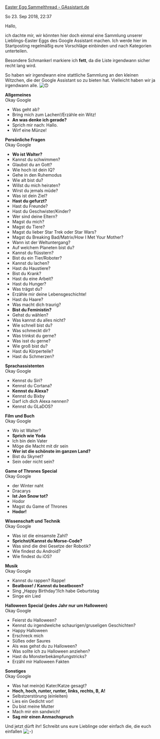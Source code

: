 [Easter Egg Sammelthread - GAssistant.de](https://www.gassistant.de/forum/easter-egg-sammelthread-243)

So 23. Sep 2018, 22:37

Hallo,  
  
ich dachte mir, wir könnten hier doch einmal eine Sammlung unserer Lieblings-Easter Eggs des Google Assistant machen. Ich werde hier im Startposting regelmäßig eure Vorschläge einbinden und nach Kategorien unterteilen.  
  
Besondere Schmankerl markiere ich **fett**, da die Liste irgendwann sicher recht lang wird.  
  
So haben wir irgendwann eine stattliche Sammlung an den kleinen Witzchen, die der Google Assistant so zu bieten hat. Vielleicht haben wir ja irgendwann alle. ![:upside_down_face:](https://www.gassistant.de/forum/images/smilies/emojione/1f643.svg "upside-down face")  
  
**Allgemeines**  
Okay Google

-   Was geht ab?
-   Bring mich zum Lachen!/Erzähle ein Witz!
-   **An was denke ich gerade?**
-   Sprich mir nach: Hallo.
-   Wirf eine Münze!

**Persönliche Fragen**  
Okay Google

-   **Wo ist Walter?**
-   Kannst du schwimmen?
-   Glaubst du an Gott?
-   Wie hoch ist dein IQ?
-   Gehe in den Ruhemodus
-   Wie alt bist du?
-   Willst du mich heiraten?
-   Wirst du jemals müde?
-   Was ist dein Ziel?
-   **Hast du gefurzt?**
-   Hast du Freunde?
-   Hast du Geschwister/Kinder?
-   Wer sind deine Eltern?
-   Magst du mich?
-   Magst du Tiere?
-   Magst du lieber Star Trek oder Star Wars?
-   Magst du Breaking Bad/Matrix/How I Met Your Mother?
-   Wann ist der Weltuntergang?
-   Auf welchem Planeten bist du?
-   Kannst du flüsstern?
-   Bist du ein Tier/Roboter?
-   Kannst du lachen?
-   Hast du Haustiere?
-   Bist du Krank?
-   Hast du eine Arbeit?
-   Hast du Hunger?
-   Was trägst du?
-   Erzähle mir deine Lebensgeschichte!
-   Hast du Haare?
-   Was macht dich traurig?
-   **Bist du Feministin?**
-   Gehst du wählen?
-   Was kannst du alles nicht?
-   Wie schnell bist du?
-   Was schmeckt dir?
-   Was trinkst du gerne?
-   Was isst du gerne?
-   Wie groß bist du?
-   Hast du Körperteile?
-   Hast du Schmerzen?

**Sprachassistenten**  
Okay Google

-   Kennst du Siri?
-   Kennst du Cortana?
-   **Kennst du Alexa?**
-   Kennst du Bixby
-   Darf ich dich Alexa nennen?
-   Kennst du GLaDOS?

**Film und Buch**  
Okay Google

-   Wo ist Walter?
-   **Sprich wie Yoda**
-   Ich bin dein Vater
-   Möge die Macht mit dir sein
-   **Wer ist die schönste im ganzen Land?**
-   Bist du Skynet?
-   Sein oder nicht sein?

**Game of Thrones Special**  
Okay Google

-   der Winter naht
-   Dracarys
-   **Ist Jon Snow tot?**
-   Hodor
-   Magst du Game of Thrones
-   **Hodor!**

**Wissenschaft und Technik**  
Okay Google

-   Was ist die einsamste Zahl?
-   **Sprichst/Kannst du Morse-Code?**
-   Was sind die drei Gesetze der Robotik?
-   Wie findest du Android?
-   Wie findest du iOS?

**Musik**  
Okay Google

-   Kannst du rappen? Rappe!
-   **Beatboxe! / Kannst du beatboxen?**
-   Sing „Happy Birthday“/Ich habe Geburtstag
-   Singe ein Lied

**Halloween Special (jedes Jahr nur um Halloween)**  
Okay Google

-   Feierst du Halloween?
-   Kennst du irgendwelche schaurigen/gruseligen Geschichten?
-   Happy Halloween
-   Erschreck mich
-   Süßes oder Saures
-   Als was gehst du zu Halloween?
-   Was sollte ich zu Halloween anziehen?
-   Hast du Monsterbekämpfungstricks?
-   Erzähl mir Halloween Fakten

**Sonstiges**  
Okay Google

-   Was hat mein(e) Kater/Katze gesagt?
-   **Hoch, hoch, runter, runter, links, rechts, B, A!**
-   Selbstzerstörung (einleiten)
-   Lies ein Gedicht vor!
-   Du bist meine Mutter
-   Mach mir ein sandwich!
-   **Sag mir einen Anmachspruch**

  
Und jetzt dürft ihr! Schreibt uns eure Lieblinge oder einfach die, die euch einfallen ![;-)](https://www.gassistant.de/forum/images/smilies/emojione/1f609.svg "winking face")